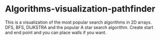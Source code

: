 # Algorithms-visualization-pathfinder

This is a visualization of the most popular search algorithms in 2D arrays. DFS, BFS, DIJKSTRA and the popular A star search algorithm. Create start and end point and you can place walls if you want.
